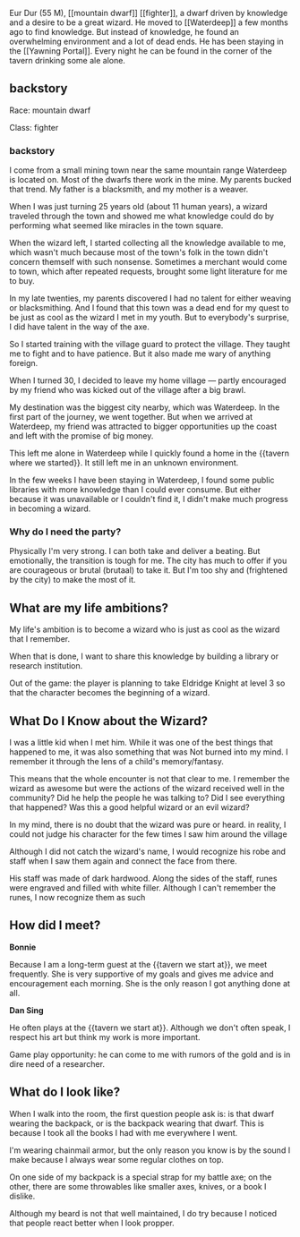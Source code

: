 Eur Dur (55 M), [[mountain dwarf]] [[fighter]], a dwarf driven by knowledge and a desire to be a great wizard. He moved to [[Waterdeep]] a few months ago to find knowledge. But instead of knowledge, he found an overwhelming environment and a lot of dead ends. He has been staying in the [[Yawning Portal]]. Every night he can be found in the corner of the tavern drinking some ale alone.

## backstory

Race: mountain dwarf

Class: fighter

### backstory

I come from a small mining town near the same mountain range Waterdeep is located on. Most of the dwarfs there work in the mine. My parents bucked that trend. My father is a blacksmith, and my mother is a weaver.

When I was just turning 25 years old (about 11 human years), a wizard traveled through the town and showed me what knowledge could do by performing what seemed like miracles in the town square.

When the wizard left, I started collecting all the knowledge available to me, which wasn't much because most of the town's folk in the town didn't concern themself with such nonsense. Sometimes a merchant would come to town, which after repeated requests, brought some light literature for me to buy.

In my late twenties, my parents discovered I had no talent for either weaving or blacksmithing. And I found that this town was a dead end for my quest to be just as cool as the wizard I met in my youth. But to everybody's surprise, I did have talent in the way of the axe.

So I started training with the village guard to protect the village. They taught me to fight and to have patience. But it also made me wary of anything foreign.

When I turned 30, I decided to leave my home village — partly encouraged by my friend who was kicked out of the village after a big brawl.

My destination was the biggest city nearby, which was Waterdeep. In the first part of the journey, we went together. But when we arrived at Waterdeep, my friend was attracted to bigger opportunities up the coast and left with the promise of big money.

This left me alone in Waterdeep while I quickly found a home in the {{tavern where we started}}. It still left me in an unknown environment.

In the few weeks I have been staying in Waterdeep, I found some public libraries with more knowledge than I could ever consume. But either because it was unavailable or I couldn't find it, I didn't make much progress in becoming a wizard.

### Why do I need the party?

Physically I'm very strong. I can both take and deliver a beating. But emotionally, the transition is tough for me. The city has much to offer if you are courageous or brutal (brutaal) to take it. But I'm too shy and (frightened by the city) to make the most of it.

## What are my life ambitions?

My life's ambition is to become a wizard who is just as cool as the wizard that I remember.

When that is done, I want to share this knowledge by building a library or research institution.

Out of the game: the player is planning to take Eldridge Knight at level 3 so that the character becomes the beginning of a wizard.

## What Do I Know about the Wizard?

I was a little kid when I met him. While it was one of the best things that happened to me, it was also something that was Not burned into my mind. I remember it through the lens of a child's memory/fantasy.

This means that the whole encounter is not that clear to me. I remember the wizard as awesome but were the actions of the wizard received well in the community? Did he help the people he was talking to? Did I see everything that happened? Was this a good helpful wizard or an evil wizard?

In my mind, there is no doubt that the wizard was pure or heard. in reality, I could not judge his character for the few times I saw him around the village

Although I did not catch the wizard's name, I would recognize his robe and staff when I saw them again and connect the face from there.

His staff was made of dark hardwood. Along the sides of the staff, runes were engraved and filled with white filler. Although I can't remember the runes, I now recognize them as such

## How did I meet?

**Bonnie**

Because I am a long-term guest at the {{tavern we start at}}, we meet frequently. She is very supportive of my goals and gives me advice and encouragement each morning. She is the only reason I got anything done at all.

**Dan Sing**

He often plays at the {{tavern we start at}}. Although we don't often speak, I respect his art but think my work is more important.

Game play opportunity: he can come to me with rumors of the gold and is in dire need of a researcher.

## What do I look like?

When I walk into the room, the first question people ask is: is that dwarf wearing the backpack, or is the backpack wearing that dwarf. This is because I took all the books I had with me everywhere I went.

I'm wearing chainmail armor, but the only reason you know is by the sound I make because I always wear some regular clothes on top.

On one side of my backpack is a special strap for my battle axe; on the other, there are some throwables like smaller axes, knives, or a book I dislike.

Although my beard is not that well maintained, I do try because I noticed that people react better when I look propper.
